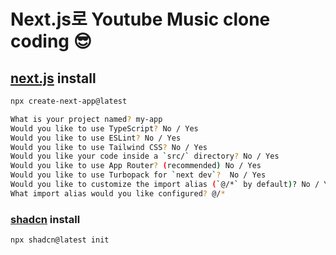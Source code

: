 # Next.js로 Youtube Music clone coding 😎

## [next.js](https://nextjs.org/) install

```bash
npx create-next-app@latest

What is your project named? my-app
Would you like to use TypeScript? No / Yes
Would you like to use ESLint? No / Yes
Would you like to use Tailwind CSS? No / Yes
Would you like your code inside a `src/` directory? No / Yes
Would you like to use App Router? (recommended) No / Yes
Would you like to use Turbopack for `next dev`?  No / Yes
Would you like to customize the import alias (`@/*` by default)? No / Yes
What import alias would you like configured? @/*
```

### [shadcn](https://ui.shadcn.com/docs/installation/next) install

```bash
npx shadcn@latest init
```
